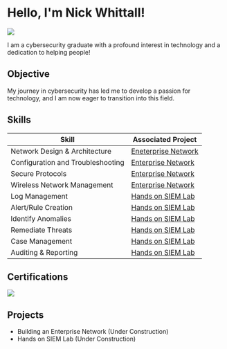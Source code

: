 # Hello, I'm Nick Whittall!
<a href="https://linkedin.com/in/nickwhittall"><img src="https://img.shields.io/badge/-LinkedIn-0072b1?&style=for-the-badge&logo=linkedin&logoColor=white" /></a>

I am a cybersecurity graduate with a profound interest in technology and a dedication to helping people!

## Objective

My journey in cybersecurity has led me to develop a passion for technology, and I am now eager to transition into this field.

## Skills

| Skill                                         | Associated Project         |
|-----------------------------------------------|----------------------------|
| Network Design & Architecture                 | <a href="https://github.com/Nickwhittall/Enterprise-Network/tree/main">Eneterprise Network</a>|
| Configuration and Troubleshooting             | <a href="https://github.com/Nickwhittall/Enterprise-Network/tree/main">Enterprise Network</a>|
| Secure Protocols                              | <a href="https://github.com/Nickwhittall/Enterprise-Network/tree/main">Enterprise Network</a>|
| Wireless Network Management                   | <a href="https://github.com/Nickwhittall/Enterprise-Network/tree/main">Enterprise Network</a>|
| Log Management                                | <a href="">Hands on SIEM Lab</a>|
| Alert/Rule Creation                           | <a href="">Hands on SIEM Lab</a>|
| Identify Anomalies                            | <a href="">Hands on SIEM Lab</a>|
| Remediate Threats                             | <a href="">Hands on SIEM Lab</a>|
| Case Management                               | <a href="">Hands on SIEM Lab</a>|
| Auditing & Reporting                          | <a href="">Hands on SIEM Lab</a>|

## Certifications
<div>
<img src="https://img.shields.io/badge/-Security%2B-FF0000?&style=for-the-badge&logo=CompTIA&logoColor=white" />
</div>

## Projects
- Building an Enterprise Network (Under Construction)
- Hands on SIEM Lab (Under Construction)
